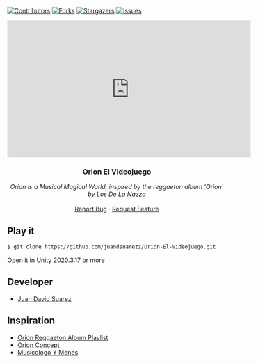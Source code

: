 [![Contributors][contributors-shield]][contributors-url]
[![Forks][forks-shield]][forks-url]
[![Stargazers][stars-shield]][stars-url]
[![Issues][issues-shield]][issues-url]

<p align="center">
  <iframe width="560" height="315" src="https://www.youtube.com/embed/2zEE84SirX4" title="YouTube video player" frameborder="0" allow="accelerometer; autoplay; clipboard-write; encrypted-media; gyroscope; picture-in-picture" allowfullscreen></iframe>

  <h3 align="center">Orion El Videojuego</h3>

  <p align="center">
        <em>Orion is a Musical Magical World, inspired by the reggaeton album 'Orion' by Los De La Nazza</em>
    <br /><br />
    <a href="https://github.com/juandsuarezz/Orion-El-Videojuego/issues">Report Bug</a>
    ·
    <a href="https://github.com/juandsuarezz/Orion-El-Videojuego/issues">Request Feature</a>
  </p>
</p>

## Play it
``` bash
$ git clone https://github.com/juandsuarezz/Orion-El-Videojuego.git
```
Open it in Unity 2020.3.17 or more


## Developer

* [Juan David Suarez](https://twitter.com/juandsuarezw)

## Inspiration

* [Orion Reggaeton Album Playlist](https://youtube.com/playlist?list=PLv1P9u6Frdlcr4Gmp1n2orxESs2O5wEIO)
* [Orion Concept](https://youtu.be/3-cSiY22Y2Q)
* [Musicologo Y Menes](https://es.wikipedia.org/wiki/Music%C3%B3logo_%26_Menes)

[contributors-shield]: https://img.shields.io/github/contributors/juandsuarezz/Orion-El-Videojuego?style=flat-square
[contributors-url]: https://github.com/juandsuarezz/Orion-El-Videojuego/graphs/contributors
[forks-shield]: https://img.shields.io/github/forks/juandsuarezz/Orion-El-Videojuego.svg?style=flat-square
[forks-url]: https://github.com/juandsuarezz/Orion-El-Videojuego/network/members
[stars-shield]: https://img.shields.io/github/stars/juandsuarezz/Orion-El-Videojuego.svg?style=flat-square
[stars-url]: https://github.com/juandsuarezz/Orion-El-Videojuego/stargazers
[issues-shield]: https://img.shields.io/github/issues/juandsuarezz/Orion-El-Videojuego?style=flat-square
[issues-url]: https://github.com/juandsuarezz/Orion-El-Videojuego/issues
